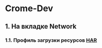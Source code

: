 # Crome-Dev

## 1. На вкладке Network

### 1.1. Профиль загрузки ресурсов [HAR](https://github.com/soblvsk/Crome-Dev/tree/main/www.gd.ru.har)

